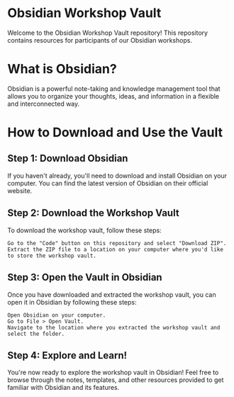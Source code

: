 # Obsidian Workshop Vault

Welcome to the Obsidian Workshop Vault repository! This repository contains resources for participants of our Obsidian workshops.

# What is Obsidian?

Obsidian is a powerful note-taking and knowledge management tool that allows you to organize your thoughts, ideas, and information in a flexible and interconnected way.

# How to Download and Use the Vault

## Step 1: Download Obsidian

If you haven't already, you'll need to download and install Obsidian on your computer. You can find the latest version of Obsidian on their official website.
## Step 2: Download the Workshop Vault

To download the workshop vault, follow these steps:

    Go to the "Code" button on this repository and select "Download ZIP".
    Extract the ZIP file to a location on your computer where you'd like to store the workshop vault.

## Step 3: Open the Vault in Obsidian

Once you have downloaded and extracted the workshop vault, you can open it in Obsidian by following these steps:

    Open Obsidian on your computer.
    Go to File > Open Vault.
    Navigate to the location where you extracted the workshop vault and select the folder.

## Step 4: Explore and Learn!

You're now ready to explore the workshop vault in Obsidian! Feel free to browse through the notes, templates, and other resources provided to get familiar with Obsidian and its features.
